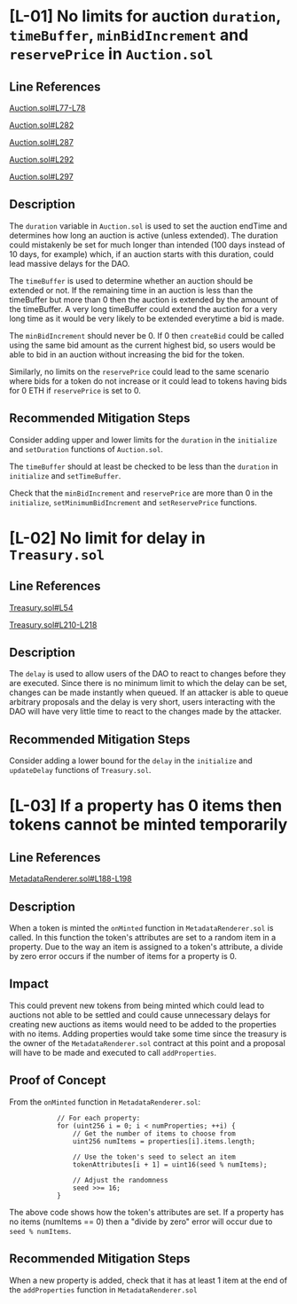 # [L-01] No limits for auction ```duration```, ```timeBuffer```, ```minBidIncrement``` and ```reservePrice``` in ```Auction.sol```

## Line References

[Auction.sol#L77-L78](https://github.com/code-423n4/2022-09-nouns-builder/blob/main/src/auction/Auction.sol#L77-L78)

[Auction.sol#L282](https://github.com/code-423n4/2022-09-nouns-builder/blob/main/src/auction/Auction.sol#L282)

[Auction.sol#L287](https://github.com/code-423n4/2022-09-nouns-builder/blob/main/src/auction/Auction.sol#L287)

[Auction.sol#L292](https://github.com/code-423n4/2022-09-nouns-builder/blob/main/src/auction/Auction.sol#L292)

[Auction.sol#L297](https://github.com/code-423n4/2022-09-nouns-builder/blob/main/src/auction/Auction.sol#L297)

## Description

The ```duration``` variable in ```Auction.sol``` is used to set the auction endTime and determines how long an auction is active (unless extended). The duration could mistakenly be set for much longer than intended (100 days instead of 10 days, for example) which, if an auction starts with this duration, could lead massive delays for the DAO.

The ```timeBuffer``` is used to determine whether an auction should be extended or not. If the remaining time in an auction is less than the timeBuffer but more than 0 then the auction is extended by the amount of the timeBuffer. A very long timeBuffer could extend the auction for a very long time as it would be very likely to be extended everytime a bid is made.

The ```minBidIncrement``` should never be 0. If 0 then ```createBid``` could be called using the same bid amount as the current highest bid, so users would be able to bid in an auction without increasing the bid for the token.

Similarly, no limits on the ```reservePrice``` could lead to the same scenario where bids for a token do not increase or it could lead to tokens having bids for 0 ETH if ```reservePrice``` is set to 0.

## Recommended Mitigation Steps

Consider adding upper and lower limits for the ```duration``` in the ```initialize``` and ```setDuration``` functions of ```Auction.sol```.

The ```timeBuffer``` should at least be checked to be less than the ```duration``` in ```initialize``` and ```setTimeBuffer```.

Check that the ```minBidIncrement``` and ```reservePrice``` are more than 0 in the ```initialize```, ```setMinimumBidIncrement``` and ```setReservePrice``` functions.












# [L-02] No limit for delay in ```Treasury.sol```

## Line References

[Treasury.sol#L54](https://github.com/code-423n4/2022-09-nouns-builder/blob/main/src/governance/treasury/Treasury.sol#L54)

[Treasury.sol#L210-L218](https://github.com/code-423n4/2022-09-nouns-builder/blob/main/src/governance/treasury/Treasury.sol#L210-L218)

## Description

The ```delay``` is used to allow users of the DAO to react to changes before they are executed. Since there is no minimum limit to which the delay can be set, changes can be made instantly when queued. If an attacker is able to queue arbitrary proposals and the delay is very short, users interacting with the DAO will have very little time to react to the changes made by the attacker.

## Recommended Mitigation Steps

Consider adding a lower bound for the ```delay``` in the ```initialize``` and ```updateDelay``` functions of ```Treasury.sol```.





# [L-03] If a property has 0 items then tokens cannot be minted temporarily

## Line References

[MetadataRenderer.sol#L188-L198](https://github.com/code-423n4/2022-09-nouns-builder/blob/main/src/token/metadata/MetadataRenderer.sol#L188-L198)

## Description

When a token is minted the ```onMinted``` function in ```MetadataRenderer.sol``` is called. In this function the token's attributes are set to a random item in a property. Due to the way an item is assigned to a token's attribute, a divide by zero error occurs if the number of items for a property is 0.


## Impact

This could prevent new tokens from being minted which could lead to auctions not able to be settled and could cause unnecessary delays for creating new auctions as items would need to be added to the properties with no items. Adding properties would take some time since the treasury is the owner of the ```MetadataRenderer.sol``` contract at this point and a proposal will have to be made and executed to call ```addProperties```.

## Proof of Concept

From the ```onMinted``` function in ```MetadataRenderer.sol```:
```solidity
            // For each property:
            for (uint256 i = 0; i < numProperties; ++i) {
                // Get the number of items to choose from
                uint256 numItems = properties[i].items.length;

                // Use the token's seed to select an item
                tokenAttributes[i + 1] = uint16(seed % numItems);

                // Adjust the randomness
                seed >>= 16;
            }
```

The above code shows how the token's attributes are set. If a property has no items (numItems == 0) then a "divide by zero" error will occur due to ```seed % numItems```.

## Recommended Mitigation Steps

When a new property is added, check that it has at least 1 item at the end of the ```addProperties``` function in ```MetadataRenderer.sol```